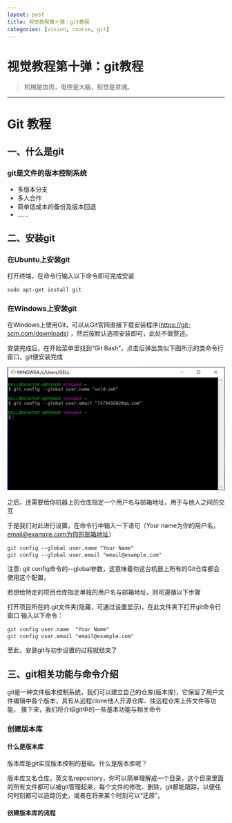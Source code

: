 ```yaml
---
layout: post
title: 视觉教程第十弹：git教程
categories: [vision, course, git]
---
```


# 视觉教程第十弹：git教程
> 机械是血肉，电控是大脑，视觉是灵魂。

---

# Git 教程
## 一、什么是git

### git是文件的版本控制系统
- 多版本分支
- 多人合作
- 简单低成本的备份及版本回退
- ……
	
## 二、安装git
	
### 在Ubuntu上安装git
打开终端，在命令行输入以下命令即可完成安装

	sudo apt-get install git

### 在Windows上安装git
	
在Windows上使用Git，可以从Git官网直接下载安装程序(https://git-scm.com/downloads)
，然后按默认选项安装即可，此处不做赘述。

安装完成后，在开始菜单里找到“Git Bash”，点击后弹出类似下图所示的类命令行窗口，git便安装完成

![img](https://github.com/void-zxh/RM/blob/master/image/1.JPG) 

之后，还需要给你机器上的仓库指定一个用户名与邮箱地址，用于与他人之间的交互

于是我们对此进行设置，在命令行中输入一下语句（Your name为你的用户名，email@example.com为你的邮箱地址）

	git config --global user.name "Your Name"
	git config --global user.email "email@example.com"

注意: git config命令的--global参数，这意味着你这台机器上所有的Git仓库都会使用这个配置，

若想给特定的项目仓库指定单独的用户名与邮箱地址，则可遵循以下步骤

打开项目所在的.git文件夹(隐藏，可通过设置显示)，在此文件夹下打开git命令行窗口
输入以下命令：

	git config user.name  "Your Name"
	git config user.email "email@example.com"

至此，安装git与初步设置的过程就结束了

## 三、git相关功能与命令介绍

git是一种文件版本控制系统，我们可以建立自己的仓库(版本库)，它保留了用户文件编辑中各个版本，具有从远程clone他人开源仓库、往远程仓库上传文件等功能，
接下来，我们将介绍git中的一些基本功能与相关命令

### 创建版本库

#### 什么是版本库

版本库是git实现版本控制的基础。什么是版本库呢？

版本库又名仓库，英文名repository，你可以简单理解成一个目录，这个目录里面的所有文件都可以被git管理起来，每个文件的修改、删除，git都能跟踪，以便任何时刻都可以追踪历史，或者在将来某个时刻可以“还原”。

#### 创建版本库的流程
